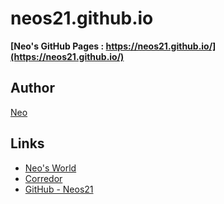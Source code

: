 # neos21.github.io

__[Neo's GitHub Pages : https://neos21.github.io/](https://neos21.github.io/)__


## Author

[Neo](https://neos21.net/)


## Links

- [Neo's World](https://neos21.net/)
- [Corredor](https://neos21.hatenablog.com/)
- [GitHub - Neos21](https://github.com/Neos21/)
